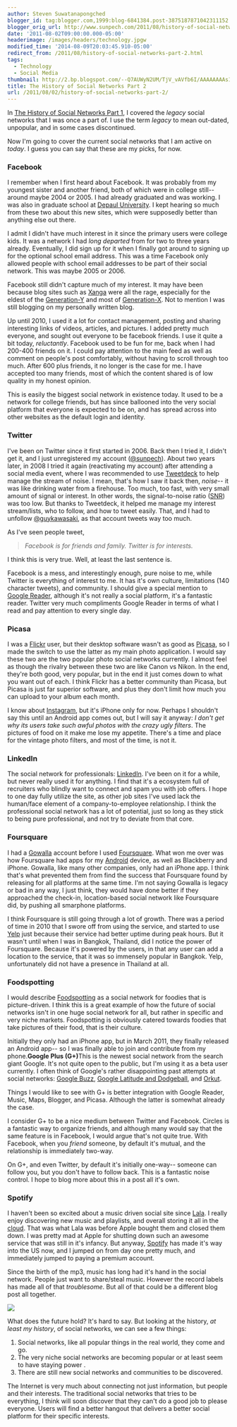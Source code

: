 ```yaml
---
author: Steven Suwatanapongched
blogger_id: tag:blogger.com,1999:blog-6841384.post-3875187871042311152
blogger_orig_url: http://www.sunpech.com/2011/08/history-of-social-networks-part-2.html
date: '2011-08-02T09:00:00.000-05:00'
headerimage: /images/headers/technology.jpgw
modified_time: '2014-08-09T20:03:45.910-05:00'
redirect_from: /2011/08/history-of-social-networks-part-2.html
tags:
  - Technology
  - Social Media
thumbnail: http://2.bp.blogspot.com/--Q7AUWyN2UM/TjV_vAVfb6I/AAAAAAAAs10/YcroxbpbNm0/s600/theSocialNetwork_logo.jpeg
title: The History of Social Networks Part 2
url: /2011/08/02/history-of-social-networks-part-2/
---
```



In <a href="/2011/07/history-of-social-networks-part-1">The History of Social Networks Part 1</a>, I covered the <i>legacy</i> social networks that I was once a part of. I use the term <i>legacy</i> to mean out-dated, unpopular, and in some cases discontinued.

Now I'm going to cover the current social networks that I am active on <i>today</i>. I guess you can say that these are my picks, for now.

### Facebook

I remember when I first heard about Facebook. It was probably from my youngest sister and another friend, both of which were in college still-- around maybe 2004 or 2005. I had already graduated and was working. I was also in graduate school at <a href="http://www.depaul.edu/">Depaul University</a>. I kept hearing so much from these two about this new sites, which were supposedly better than anything else out there.

I admit I didn't have much interest in it since the primary users were college kids. It was a network I had <i>long departed </i>from for two to three years already. Eventually, I did sign up for it when I finally got around to signing up for the optional school email address. This was a time Facebook only allowed people with school email addresses to be part of their social network. This was maybe 2005 or 2006.

Facebook still didn't capture much of my interest. It may have been because blog sites such as <a href="http://www.xanga.com/">Xanga</a> were all the rage, especially for the eldest of the <a href="http://en.wikipedia.org/wiki/Generation_Y">Generation-Y</a> and most of <a href="http://en.wikipedia.org/wiki/Generation_X">Generation-X</a>. Not to mention I was still blogging on my personally written blog.

Up until 2010, I used it a lot for contact management, posting and sharing interesting links of videos, articles, and pictures. I added pretty much everyone, and sought out everyone to be facebook friends. I use it quite a bit today, <i>reluctantly</i>. Facebook used to be fun for me, back when I had 200-400 friends on it. I could pay attention to the main feed as well as comment on people's post comfortably, without having to scroll through too much. After 600 plus friends, it no longer is the case for me. I have accepted too many friends, most of which the content shared is of low quality in my honest opinion.

This is easily the biggest social network in existence today. It used to be a network for college friends, but has since ballooned into the very social platform that everyone is expected to be on, and has spread across into other websites as the default login and identity.

### Twitter

I've been on Twitter since it first started in 2006. Back then I tried it, I didn't get it, and I just unregistered my account (<a href="http://twitter.com/sunpech">@sunpech</a>). About two years later, in 2008 I tried it again (reactivating my account) after attending a social media event, where I was recommended to use <a href="http://www.tweetdeck.com/">Tweetdeck</a> to help manage the stream of noise. I mean, that's how I saw it back then, <i>noise</i>-- it was like drinking water from a firehouse. Too much, too fast, with very small amount of signal or interest. In other words, the signal-to-noise ratio (<a href="http://en.wikipedia.org/wiki/Signal-to-noise_ratio">SNR</a>) was too low. But thanks to Tweetdeck, it helped me manage my interest stream/lists, who to follow, and how to tweet easily. That, and I had to unfollow <a href="https://twitter.com/#!/guykawasaki">@guykawasaki</a>, as that account tweets way too much.

As I've seen people tweet,

<blockquote>
<i>Facebook is for friends and family. Twitter is for interests.</i></blockquote>

I think this is very true. Well, at least the last sentence is.

Facebook is a mess, and interestingly enough, pure noise to me, while Twitter is everything of interest to me. It has it's own culture, limitations (140 character tweets), and community. I should give a special mention to <a href="http://reader.google.com/">Google Reader</a>, although it's not really a social platform, it's a fantastic reader. Twitter very much compliments Google Reader in terms of what I read and pay attention to every single day.

### Picasa

I was a <a href="http://www.flickr.com/">Flickr</a> user, but their desktop software wasn't as good as <a href="http://picasa.google.com/">Picasa</a>, so I made the switch to use the latter as my main photo application. I would say these two are the two popular photo social networks currently. I almost feel as though the rivalry between these two are like Canon vs Nikon. In the end, they're both good, very popular, but in the end it just comes down to what you want out of each. I think Flickr has a better community than Picasa, but Picasa is just far superior software, and plus they don't limit how much you can upload to your album each month.

I know about <a href="http://instagr.am/">Instagram</a>, but it's iPhone only for now. Perhaps I shouldn't say this until an Android app comes out, but I will say it anyway: <i>I don't get why its users take such awful photos with the crazy ugly filters</i>. The pictures of food on it make me lose my appetite. There's a time and place for the vintage photo filters, and most of the time, is not it.

### LinkedIn

The social network for professionals: <a href="http://www.linkedin.com/">LinkedIn</a>. I've been on it for a while, but never really used it for anything. I find that it's a ecosystem full of recruiters who blindly want to connect and spam you with job offers. I hope to one day fully utilize the site, as other job sites I've used lack the human/face element of a company-to-employee relationship. I think the professional social network has a lot of potential, just so long as they stick to being pure professional, and not try to deviate from that core.

### Foursquare

I had a <a href="http://gowalla.com/">Gowalla</a> account before I used <a href="http://www.foursquare.com/">Foursquare</a>. What won me over was how Foursquare had apps for my <a href="http://www.android.com/">Android</a> device, as well as Blackberry and iPhone. Gowalla, like many other companies, only had an iPhone app. I think that's what prevented them from find the success that Foursquare found by releasing for all platforms at the same time. I'm not saying Gowalla is legacy or bad in any way, I just think, they would have done better if they approached the check-in, location-based social network like Foursquare did, by pushing all smarphone platforms.

I think Foursquare is still going through a lot of growth. There was a period of time in 2010 that I swore off from using the service, and started to use <a href="http://www.yelp.com/">Yelp</a> just because their service had better uptime during peak hours. But it wasn't until when I was in Bangkok, Thailand, did I notice the power of Foursquare. Because it's powered by the users, in that any user can add a location to the service, that it was so immensely popular in Bangkok. Yelp, unfortunately did not have a presence in Thailand at all.

### Foodspotting

I would describe <a href="http://www.foodspotting.com/">Foodspotting</a> as a social network for foodies that is picture-driven. I think this is a great example of how the future of social networks isn't in one huge social network for all, but rather in specific and very niche markets. Foodspotting is obviously catered towards foodies that take pictures of their food, that is their culture.

Initially they only had an iPhone app, but in March 2011, they finally released an Android app-- so I was finally able to join and contribute from my phone.<b>Google Plus (G+)</b>This is the newest social network from the search giant Google. It's not quite open to the public, but I'm using it as a beta user currently. I often think of Google's rather disappointing past attempts at social networks: <a href="http://en.wikipedia.org/wiki/Google_Buzz">Google Buzz</a>, <a href="http://en.wikipedia.org/wiki/Google_Latitude">Google Latitude and Dodgeball</a>, and <a href="http://en.wikipedia.org/wiki/Orkut">Orkut</a>.

Things I would like to see with G+ is better integration with Google Reader, Music, Maps, Blogger, and Picasa. Although the latter is somewhat already the case.

I consider G+ to be a nice medium between Twitter and Facebook. Circles is a fantastic way to organize friends, and although many would say that the same feature is in Facebook, I would argue that's not quite true. With Facebook, when you <i>friend</i> someone, by default it's mutual, and the relationship is immediately two-way.

On G+, and even Twitter, by default it's initially one-way-- someone can follow you, but you don't have to follow back. This is a fantastic noise control. I hope to blog more about this in a post all it's own.

### Spotify

I haven't been so excited about a music driven social site since <a href="http://en.wikipedia.org/wiki/Lala_(website)">Lala</a>. I really enjoy discovering new music and playlists, and overall storing it all in the <a href="http://en.wikipedia.org/wiki/Cloud_storage">cloud</a>. That was what Lala was before Apple bought them and closed them down. I was pretty mad at Apple for shutting down such an awesome service that was still in it's infancy. But anyway, <a href="http://www.spotify.com/">Spotify</a> has made it's way into the US now, and I jumped on from day one pretty much, and immediately jumped to paying a premium account.

Since the birth of the mp3, music has long had it's hand in the social network. People just want to share/steal music. However the record labels has made all of that <i>troublesome</i>. But all of that could be a different blog post all together.

<img   border="0" src="http://2.bp.blogspot.com/--Q7AUWyN2UM/TjV_vAVfb6I/AAAAAAAAs10/YcroxbpbNm0/s320/theSocialNetwork_logo.jpeg"  />

What does the future hold? It's hard to say. But looking at the history, <i>at least my history</i>, of social networks, we can see a few things:

<ol>
  <li>Social networks, like all popular things in the real world, they come and go.</li>
  <li>The very niche social networks are becoming popular or at least seem to have staying power .</li>
  <li>There are still new social networks and communities to be discovered.</li>
</ol>

The Internet is very much about connecting not just information, but people and their interests. The traditional social networks that tries to be everything, I think will soon discover that they can't do a good job to please everyone. Users will find a better hangout that delivers a better social platform for their specific interests.